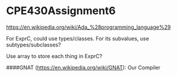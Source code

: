# CPE430Assignment6

https://en.wikipedia.org/wiki/Ada_%28programming_language%29

For ExprC, could use types/classes. For its subvalues, use subtypes/subclasses?

Use array to store each thing in ExprC?




####GNAT (https://en.wikipedia.org/wiki/GNAT): Our Compiler
